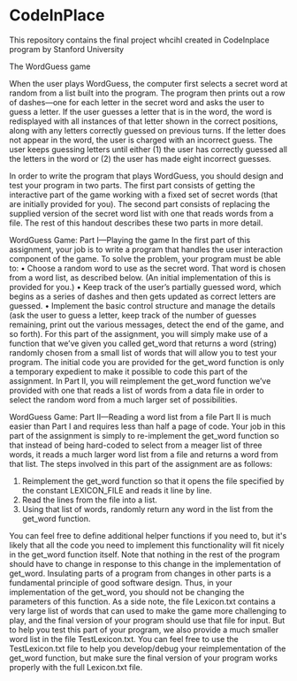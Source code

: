 # CodeInPlace
This repository contains the final project whcihI created in CodeInplace program by Stanford University

The WordGuess game

When the user plays WordGuess, the computer first selects a secret word at random from a list built into the program. The program then prints out a row of dashes—one for each letter in the secret word and asks the user to guess a letter. If the user guesses a letter that is in the word, the word is redisplayed with all instances of that letter shown in the correct positions, along with any letters correctly guessed on previous turns. If the letter does not appear in the word, the user is charged with an incorrect guess. The user keeps guessing letters until either (1) the user has correctly guessed all the letters in the word or (2) the user has made eight incorrect guesses.

In order to write the program that plays WordGuess, you should design and test your program in two parts. The first part consists of getting the interactive part of the game working with a fixed set of secret words (that are initially provided for you). The second part consists of replacing the supplied version of the secret word list with one that reads words from a file. The rest of this handout describes these two parts in more detail.


WordGuess Game: Part I—Playing the game
In the first part of this assignment, your job is to write a program that handles the user interaction component of the game. To solve the problem, your program must be able to:
• Choose a random word to use as the secret word. That word is chosen from a word list, as described below. (An initial implementation of this is provided for you.)
• Keep track of the user’s partially guessed word, which begins as a series of dashes and then gets updated as correct letters are guessed.
• Implement the basic control structure and manage the details (ask the user to guess a letter, keep track of the number of guesses remaining, print out the various messages, detect the end of the game, and so forth).
For this part of the assignment, you will simply make use of a function that we’ve given you called get_word that returns a word (string) randomly chosen from a small list of words that will allow you to test your program. The initial code you are provided for the get_word function is only a temporary expedient to make it possible to code this part of the assignment. In Part II, you will reimplement the get_word function we’ve provided with one that reads a list of words from a data file in order to select the random word from a much larger set of possibilities.

WordGuess Game: Part II—Reading a word list from a file
Part II is much easier than Part I and requires less than half a page of code. Your job in this part of the assignment is simply to re-implement the get_word function so that instead of being hard-coded to select from a meager list of three words, it reads a much larger word list from a file and returns a word from that list. The steps involved in this part of the assignment are as follows:
1. Reimplement the get_word function so that it opens the file specified by the constant LEXICON_FILE and reads it line by line.
2. Read the lines from the file into a list.
3. Using that list of words, randomly return any word in the list from the get_word function.

You can feel free to define additional helper functions if you need to, but it's likely that all the code you need to implement this functionality will fit nicely in the get_word function itself. Note that nothing in the rest of the program should have to change in response to this change in the implementation of get_word. Insulating parts of a program from changes in other parts is a fundamental principle of good software design. Thus, in your implementation of the get_word, you should not be changing the parameters of this function.
As a side note, the file Lexicon.txt contains a very large list of words that can used to make the game more challenging to play, and the final version of your program should use that file for input. But to help you test this part of your program, we also provide a much smaller word list in the file TestLexicon.txt. You can feel free to use the TestLexicon.txt file to help you develop/debug your reimplementation of the get_word function, but make sure the final version of your program works properly with the full Lexicon.txt file.
